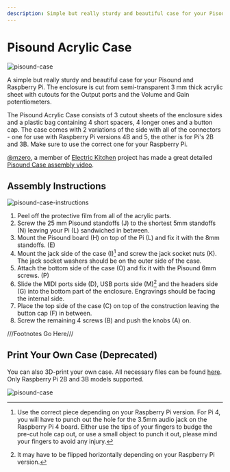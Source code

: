 ```yaml
---
description: Simple but really sturdy and beautiful case for your Pisound and Raspberry Pi. The enclosure is cut from semi-transparent 3 mm thick acrylic sheet with cutouts for the Output ports and the Volume and Gain potentiometers.
---
```


# Pisound Acrylic Case
![pisound-case](https://raw.githubusercontent.com/wiki/BlokasLabs/pisound-docs/images/pisound-case.jpg)

A simple but really sturdy and beautiful case for your Pisound and Raspberry Pi. The enclosure is cut from semi-transparent 3 mm thick acrylic sheet with cutouts for the Output ports and the Volume and Gain potentiometers.

The Pisound Acrylic Case consists of 3 cutout sheets of the enclosure sides and a plastic bag containing 4 short spacers, 4 longer ones and a button cap. The case comes with 2 variations of the side with all of the connectors - one for use with Raspberry Pi versions 4B and 5, the other is for Pi's 2B and 3B. Make sure to use the correct one for your Raspberry Pi.

[@mzero](https://community.blokas.io/u/mzero/summary), a member of <a href="https://electric.kitchen" target="_blank">Electric Kitchen</a> project has made a great detailed <a href="https://youtu.be/vt8rdc14wNY" target="_blank">Pisound Case assembly video</a>. 

## Assembly Instructions
![pisound-case-instructions](https://raw.githubusercontent.com/wiki/BlokasLabs/pisound-docs/images/pisound-case-instructions.png)

1. Peel off the protective film from all of the acrylic parts.
1. Screw the 25 mm Pisound standoffs (J) to the shortest 5mm standoffs (N) leaving your Pi (L) sandwiched in between.
1. Mount the Pisound board (H) on top of the Pi (L) and fix it with the 8mm standoffs. (E)
1. Mount the jack side of the case (I)[^1] and screw the jack socket nuts (K). The jack socket washers should be on the outer side of the case.
1. Attach the bottom side of the case (O) and fix it with the Pisound 6mm screws. (P)
1. Slide the MIDI ports side (D), USB ports side (M)[^2] and the headers side (G) into the bottom part of the enclosure. Engravings should be facing the internal side.
1. Place the top side of the case (C) on top of the construction leaving the button cap (F) in between.
1. Screw the remaining 4 screws (B) and push the knobs (A) on.


[^1]: Use the correct piece depending on your Raspberry Pi version. For Pi 4, you will have to punch out the hole for the 3.5mm audio jack on the Raspberry Pi 4 board. Either use the tips of your fingers to budge the pre-cut hole cap out, or use a small object to punch it out, please mind your fingers to avoid any injury.

[^2]: It may have to be flipped horizontally depending on your Raspberry Pi version.

///Footnotes Go Here///

## Print Your Own Case (Deprecated)

You can also 3D-print your own case. All necessary files can be found <a href="https://github.com/BlokasLabs/pisound-case" target="_blank">here</a>. Only Raspberry Pi 2B and 3B models supported.

![pisound-case](https://raw.githubusercontent.com/wiki/BlokasLabs/pisound-docs/images/pisound-case.png)
